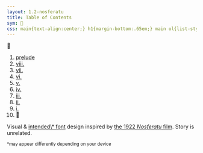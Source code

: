 ```yaml
---
layout: 1.2-nosferatu
title: Table of Contents
sym: 🌙
css: main{text-align:center;} h1{margin-bottom:.65em;} main ol{list-style-type:none; padding-left:0; line-height:2;} section{text-align:left; font-size:.85em; max-width:20em; margin:1rem auto 0; opacity:.85;} section small{font-size:.85em;} ol a{text-decoration:none;} ol a:hover,ol a:focus,ol a:active{color:#606060;} ol li:last-child{margin:.75em 0 2em;} ol li a{display:inline-block; padding:0 .35em;} a{text-underline-offset:.25em;}
---
```

<!--put the "ad"/cover image above the h1? with title. use "if url contains index" or whatever in the layout
also maybe use images for this? especially if parts get split into separate pages but idk, everything on one big page makes my job easier even if it loads a bit slower-->
🌙︎&#xFE0E;

1. [prelude](splash)
1. [viii.](viii)
1. [vii.](vii)
1. [vi.](vi)
1. [v.](v) <!--interlude: Who Would Win: "ELDRITCH WEREBUNNY BEHEMOTH" vs "one guy with a stick lol" // author's note: if you saw any stick inconsistencies no you didn't </3-->
1. [iv.](iv) <!--interlude: OH BUT CALEB AS "SICKOS." meanwhile addison and joce having the worst day of their lives-->
1. [iii.](iii) <!--interlude: do we finally share the "but... you're a rabbit" y/n. it's not Quite a Dramatic Death Scene but it kinda fades like one anyway so-->
1. [ii.](ii)
1. [i.](i)
1. 🌙︎&#xFE0E;

<!--1. epilogue-bonus-thing?? idk could just be a group drawing, have Some kind of "thanks for reading". maybe an additional author's note about this being a "test run" for the potential Actual Story? maybe you could get the colorscript up by this point and have a link to it here :V
	1. ^ link it to the moon. NOT the beginning though, that part can stay visible-->

<section markdown="1" class="book">
Visual & <a href="https://en.wikipedia.org/wiki/Century_Gothic" class="ext">intended\* font</a> design inspired by <a href="https://en.wikipedia.org/wiki/Nosferatu" class="ext">the 1922 <i>Nosferatu</i> film</a>. Story is unrelated.

<small>\*may appear differently depending on your device</small>
</section>